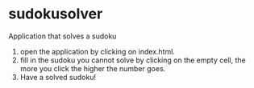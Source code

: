 # sudokusolver
Application that solves a sudoku
1. open the application by clicking on index.html.
2. fill in the sudoku you cannot solve by clicking on the empty cell, the more you click the higher the number goes.
3. Have a solved sudoku!
	


